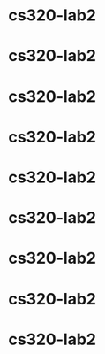 # cs320-lab2
# cs320-lab2
# cs320-lab2
# cs320-lab2
# cs320-lab2
# cs320-lab2
# cs320-lab2
# cs320-lab2
# cs320-lab2
